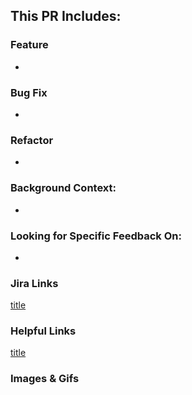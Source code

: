 ## This PR Includes:

### Feature

-

### Bug Fix

-

### Refactor

-

### Background Context:

-

### Looking for Specific Feedback On:

-

### Jira Links

[title](http://)

### Helpful Links

[title](http://)

### Images & Gifs
